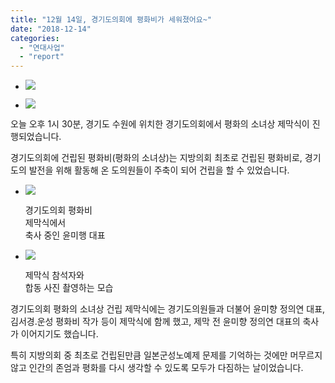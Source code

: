 ```yaml
---
title: "12월 14일, 경기도의회에 평화비가 세워졌어요~"
date: "2018-12-14"
categories: 
  - "연대사업"
  - "report"
---
```


- ![](http://womenandwar.net/kr/wp-content/uploads/2018/12/181214_kyeongkidouihoe-pyeonghwabi9-2-1024x768.jpg)
    
- ![](http://womenandwar.net/kr/wp-content/uploads/2018/12/181214_kyeongkidouihoe-pyeonghwabi16-2-1024x768.jpg)
    

오늘 오후 1시 30분, 경기도 수원에 위치한 경기도의회에서 평화의 소녀상 제막식이 진행되었습니다.  
  
경기도의회에 건립된 평화비(평화의 소녀상)는 지방의회 최초로 건립된 평화비로, 경기도의 발전을 위해 활동해 온 도의원들이 주축이 되어 건립을 할 수 있었습니다.  

- ![](http://womenandwar.net/kr/wp-content/uploads/2018/12/181214_kyeongkidouihoe-pyeonghwabi3-2-1024x768.jpg)
    
    경기도의회 평화비  
    제막식에서  
    축사 중인 윤미행 대표
    
- ![](http://womenandwar.net/kr/wp-content/uploads/2018/12/181214_kyeongkidouihoe-pyeonghwabi5-2-1024x768.jpg)
    
    제막식 참석자와  
    합동 사진 촬영하는 모습
    

경기도의회 평화의 소녀상 건립 제막식에는 경기도의원들과 더불어 윤미향 정의연 대표, 김서경.운성 평화비 작가 등이 제막식에 함께 했고, 제막 전 윤미향 정의연 대표의 축사가 이어지기도 했습니다.  
  
특히 지방의회 중 최초로 건립된만큼 일본군성노예제 문제를 기억하는 것에만 머무르지 않고 인간의 존엄과 평화를 다시 생각할 수 있도록 모두가 다짐하는 날이었습니다.
